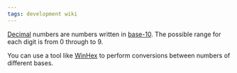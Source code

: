 ```yaml
---
tags: development wiki
---
```


[Decimal](/wiki/Decimal) numbers are numbers written in [base-10](/wiki/base-10). The possible range for each digit is from 0 through to 9.

You can use a tool like [WinHex](/wiki/WinHex) to perform conversions between numbers of different bases.
